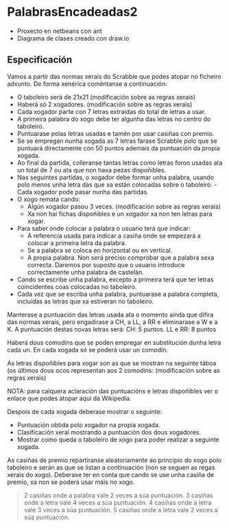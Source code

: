 # PalabrasEncadeadas2

- Proxecto en netbeans con ant
- Diagrama de clases creado con draw.io

## Especificación

Vamos a partir das normas xerais do Scrabble que podes atopar no ficheiro adxunto. De forma xenérica coméntanse a continuación:

- O taboleiro será de 21x21 (modificación sobre as regras xerais)
- Haberá só 2 xogadores. (modificación sobre as regras xerais)
- Cada xogador parte con 7 letras extraídas do total de letras a usar.
- A primeira palabra do xogo debe ter algunha das letras no centro do taboleiro.
- Puntuarase polas letras usadas e tamén por usar casiñas con premio.
- Se se empregan nunha xogada as 7 letras farase Scrabble polo que se puntuará directamente con 50 puntos ademais da puntuación da propia xogada.
- Ao final da partida, colleranse tantas letras como letras foron usadas ata un total de 7 ou ata que non haxa pezas dispoñibles.
- Nas seguintes partidas, o xogador debe formar unha palabra, usando polo menos unha letra das que xa están colocadas sobre o taboleiro.
-Cada xogador pode pasar nunha das partidas.
- O xogo remata cando:
  - Algún xogador pasou 3 veces. (modificación sobre as regras xerais)
  - Xa non hai fichas dispoñibles e un xogador xa non ten letras para xogar.
- Para saber onde colocar a palabra o usuario terá que indicar:
  - A referencia usada para indicar a casiña onde se empezará a colocar a primeira letra da palabra.
  - Se a palabra se coloca en horizontal ou en vertical.
  - A propia palabra. Non será preciso comprobar que a palabra sexa correcta. Daremos por suposto que o usuario introduce correctamente unha palabra de castelán.
- Cando se escribe unha palabra, excepto a primeira terá que ter letras coincidentes coas colocadas no taboleiro.
- Cada vez que se escriba unha palabra, puntuarase a palabra completa, incluídas as letras que xa estiveran no taboleiro.

Manterase a puntuación das letras usada ata o momento aínda que difira das normas xerais, pero engadirase a CH, a LL, a RR e eliminarase a W e a K. A puntuación destas novas letras será:
CH: 5 puntos.
LL e RR: 8 puntos

Haberá dous comodíns que se poden empregar en substitución dunha letra cada un. En cada xogada só se poderá usar un comodín.

As letras dispoñibles para xogar son as que se mostran na seguinte táboa (os últimos dous ocos representan aos 2 comodíns: (modificación sobre as regras xerais)

NOTA: para calquera aclaración das puntuacións e letras dispoñibles ver o enlace que podes atopar aquí da Wikipedia.

Despois de cada xogada deberase mostrar o seguinte:

- Puntuación obtida polo xogador na propia xogada.
- Clasificación xeral mostrando a puntuación dos dous xogadores.
- Mostrar como queda o taboleiro de xogo para poder realizar a seguinte xogada.

As casiñas de premio repartiranse aleatoriamente ao principio do xogo polo taboleiro e serán as que se listan a continuación (non se seguen as regas xerais do xogo). Deberase ter en conta que cando se use unha casiña de premio, xa non se poderá usar máis no xogo.

> 2 casiñas onde a palabra vale 2 veces a súa puntuación.
> 3 casiñas onde a letra vale 4 veces a súa puntuación.
> 4 casiñas onde a letra vale 3 veces a súa puntuación.
> 5 casiñas onde a letra vale 2 veces a súa puntuación.
